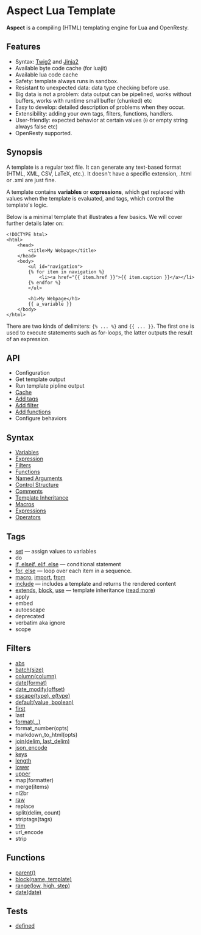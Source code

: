 Aspect Lua Template
===================

**Aspect** is a compiling (HTML) templating engine for Lua and OpenResty.

Features
--------

* Syntax: [Twig2](https://twig.symfony.com/doc/2.x/templates.html) and [Jinja2](https://jinja.palletsprojects.com/en/2.10.x/templates/)
* Available byte code cache (for luajit)
* Available lua code cache
* Safety: template always runs in sandbox.
* Resistant to unexpected data: data type checking before use.
* Big data is not a problem: data output can be pipelined, works without buffers, works with runtime small buffer (chunked) etc
* Easy to develop: detailed description of problems when they occur.
* Extensibility: adding your own tags, filters, functions, handlers.
* User-friendly: expected behavior at certain values (`0` or empty string always false etc)
* OpenResty supported.

Synopsis
--------

A template is a regular text file. 
It can generate any text-based format (HTML, XML, CSV, LaTeX, etc.). It doesn't have a specific extension, 
.html or .xml are just fine.

A template contains **variables** or **expressions**, which get replaced with values when the template is evaluated, 
and tags, which control the template's logic.

Below is a minimal template that illustrates a few basics. We will cover further details later on:

```twig
<!DOCTYPE html>
<html>
    <head>
        <title>My Webpage</title>
    </head>
    <body>
        <ul id="navigation">
        {% for item in navigation %}
            <li><a href="{{ item.href }}">{{ item.caption }}</a></li>
        {% endfor %}
        </ul>

        <h1>My Webpage</h1>
        {{ a_variable }}
    </body>
</html>
```
There are two kinds of delimiters: `{% ... %}` and `{{ ... }}`. 
The first one is used to execute statements such as for-loops, the latter outputs the result of an expression.

API
---

* Configuration
* Get template output
* Run template pipline output
* [Cache](./docs/api.md#cache)
* [Add tags](./docs/api.md#add-tags)
* [Add filter](./docs/api.md#add-filters)
* [Add functions](./docs/api.md#add-functions)
* Configure behaviors

Syntax
------

* [Variables](./docs/syntax.md#variables)
* [Expression](./docs/syntax.md#expressions)
* [Filters](./docs/syntax.md#filters)
* [Functions](./docs/syntax.md#functions)
* [Named Arguments](./docs/syntax.md#named-arguments)
* [Control Structure](./docs/syntax.md#control-structure)
* [Comments](./docs/syntax.md#comments)
* [Template Inheritance](./docs/syntax.md#template-inheritance)
* [Macros](./docs/syntax.md#macros)
* [Expressions](./docs/syntax.md#expressions)
* [Operators](./docs/syntax.md#operators)

Tags
----

* [set](./docs/tags/set.md) — assign values to variables
* do
* [if, elseif, elif, else](./docs/tags/if.md) — conditional statement
* [for, else](./docs/tags/for.md) — loop over each item in a sequence.
* [macro](./docs/tags/macro.md), [import](./docs/tags/macro.md#importing-macros), [from](./docs/tags/macro.md#importing-macros)
* [include](./docs/tags/include.md) — includes a template and returns the rendered content
* [extends](./docs/tags/extends.md), [block](./docs/tags/extends.md#block), [use](./docs/tags/extends.md#use) — 
  template inheritance ([read more](./docs/syntax.md#template-inheritance))
* apply
* embed
* autoescape
* deprecated
* verbatim aka ignore
* scope

Filters
-------

* [abs](./docs/filters/abs.md)
* [batch(size)](./docs/filters/batch.md)
* [column(column)](./docs/filters/columns.md)
* [date(format)](./docs/filters/date.md)
* [date_modify(offset)](./docs/filters/date_modify.md)
* [escape(type), e(type)](./docs/filters/escape.md)
* [default(value, boolean)](./docs/filters/default.md)
* [first](./docs/filters/first.md)
* last
* [format(...)](./docs/filters/format.md)
* format_number(opts)
* markdown_to_html(opts)
* [join(delim, last_delim)](./docs/filters/join.md)
* [json_encode](./docs/filters/json_encode.md)
* [keys](./docs/filters/keys.md)
* [length](./docs/filters/length.md)
* [lower](./docs/filters/lower.md)
* [upper](./docs/filters/lower.md)
* map(formatter)
* merge(items)
* nl2br
* [raw](./docs/filters/raw.md)
* replace
* split(delim, count)
* striptags(tags)
* [trim](./docs/filters/trim.md)
* url_encode
* strip

Functions
---------

* [parent()](./docs/tags/extends.md#parent)
* [block(name, template)](./docs/tags/extends.md#block-function)
* [range(low, high, step)](./docs/funcs/range.md)
* [date(date)](./docs/funcs/date.md)

Tests
-----

* [defined](./docs/tests/defined.md)